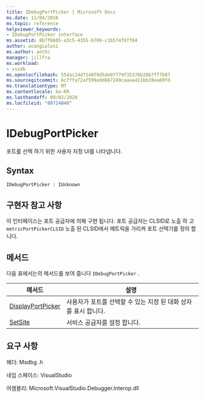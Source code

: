 ```yaml
---
title: IDebugPortPicker | Microsoft Docs
ms.date: 11/04/2016
ms.topic: reference
helpviewer_keywords:
- IDebugPortPicker interface
ms.assetid: 8b7f6685-a3c5-4355-b706-c1b574f6ff84
author: acangialosi
ms.author: anthc
manager: jillfra
ms.workload:
- vssdk
ms.openlocfilehash: 554ac24d7148f0d5de07779f35376b28b7ff7b07
ms.sourcegitcommit: 6cfffa72af599a9d667249caaaa411bb28ea69fd
ms.translationtype: MT
ms.contentlocale: ko-KR
ms.lasthandoff: 09/02/2020
ms.locfileid: "80724840"
---
```

# <a name="idebugportpicker"></a>IDebugPortPicker
포트를 선택 하기 위한 사용자 지정 UI를 나타냅니다.

## <a name="syntax"></a>Syntax

```
IDebugPortPicker : IUnknown
```

## <a name="notes-for-implementers"></a>구현자 참고 사항
 이 인터페이스는 포트 공급자에 의해 구현 됩니다. 포트 공급자는 CLSID로 노출 하 고 `metricPortPickerCLSID` 노출 된 CLSID에서 메트릭을 가리켜 포트 선택기를 정의 합니다.

## <a name="methods"></a>메서드
 다음 표에서는의 메서드를 보여 줍니다 `IDebugPortPicker` .

|메서드|설명|
|------------|-----------------|
|[DisplayPortPicker](../../../extensibility/debugger/reference/idebugportpicker-displayportpicker.md)|사용자가 포트를 선택할 수 있는 지정 된 대화 상자를 표시 합니다.|
|[SetSite](../../../extensibility/debugger/reference/idebugportpicker-setsite.md)|서비스 공급자를 설정 합니다.|

## <a name="requirements"></a>요구 사항
 헤더: Msdbg .h

 네임 스페이스: VisualStudio

 어셈블리: Microsoft.VisualStudio.Debugger.Interop.dll
